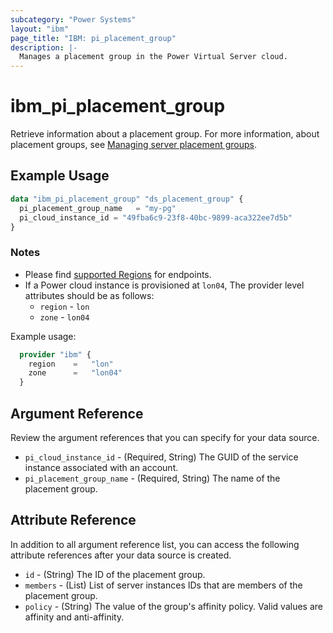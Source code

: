 ```yaml
---
subcategory: "Power Systems"
layout: "ibm"
page_title: "IBM: pi_placement_group"
description: |-
  Manages a placement group in the Power Virtual Server cloud.
---
```


# ibm_pi_placement_group

Retrieve information about a placement group. For more information, about placement groups, see [Managing server placement groups](https://cloud.ibm.com/docs/power-iaas?topic=power-iaas-placement-groups).

## Example Usage

```terraform
data "ibm_pi_placement_group" "ds_placement_group" {
  pi_placement_group_name   = "my-pg"
  pi_cloud_instance_id = "49fba6c9-23f8-40bc-9899-aca322ee7d5b"
}
```

### Notes

- Please find [supported Regions](https://cloud.ibm.com/apidocs/power-cloud#endpoint) for endpoints.
- If a Power cloud instance is provisioned at `lon04`, The provider level attributes should be as follows:
  - `region` - `lon`
  - `zone` - `lon04`
  
Example usage:

  ```terraform
    provider "ibm" {
      region    =   "lon"
      zone      =   "lon04"
    }
  ```

## Argument Reference

Review the argument references that you can specify for your data source.

- `pi_cloud_instance_id` - (Required, String) The GUID of the service instance associated with an account.
- `pi_placement_group_name` - (Required, String) The name of the placement group.

## Attribute Reference

In addition to all argument reference list, you can access the following attribute references after your data source is created.

- `id` - (String) The ID of the placement group.
- `members` - (List) List of server instances IDs that are members of the placement group.
- `policy` - (String) The value of the group's affinity policy. Valid values are affinity and anti-affinity.
